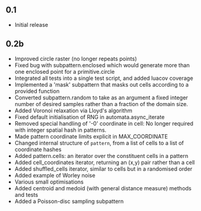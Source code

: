 0.1
---
- Initial release

0.2b
---------

- Improved circle raster (no longer repeats points)
- Fixed bug with subpattern.enclosed which would generate more than one enclosed
  point for a primitive.circle
- Integrated all tests into a single test script, and added luacov coverage
- Implemented a 'mask' subpattern that masks out cells according to a provided
  function
- Converted subpattern.random to take as an argument a fixed integer number of
  desired samples rather than a fraction of the domain size.
- Added Voronoi relaxation via Lloyd's algorithm
- Fixed default initialisation of RNG in automata.async_iterate
- Removed special handling of '-0' coordinate in cell: No longer required with
  integer spatial hash in patterns.
- Made pattern coordinate limits explicit in MAX_COORDINATE
- Changed internal structure of `pattern`, from a list of cells to a list of
  coordinate hashes
- Added pattern.cells: an iterator over the constituent cells in a pattern
- Added cell_coordinates iterator, returning an (x,y) pair rather than a cell
- Added shuffled_cells iterator, similar to cells but in a randomised order
- Added example of Worley noise
- Various small optimisations
- Added centroid and medoid (with general distance measure) methods and tests
- Added a Poisson-disc sampling subpattern
